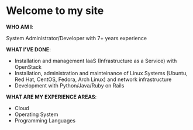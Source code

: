 # **Welcome to my site**

**WHO AM I**:

System Administrator/Developer with 7+ years experience 

**WHAT I'VE DONE**:
- Installation and management IaaS (Infrastructure as a Service) with OpenStack
- Installation, administration and mainteinance of Linux Systems (Ubuntu, Red Hat, CentOS, Fedora, Arch Linux) and network infrastructure  ️
- Development with Python/Java/Ruby on Rails 

**WHAT ARE MY EXPERIENCE AREAS**:
- Cloud 
- Operating System
- Programming Languages
